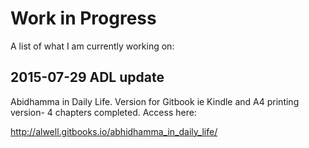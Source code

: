 # Work in Progress
A list of what I am currently working on:

## 2015-07-29 ADL update

Abidhamma in Daily Life. Version for Gitbook ie Kindle and A4 printing version- 4 chapters completed.
Access here:

http://alwell.gitbooks.io/abhidhamma_in_daily_life/
